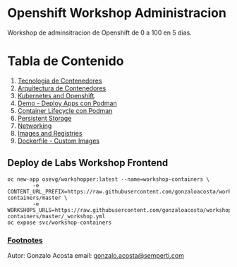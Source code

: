 Openshift Workshop Administracion 
=================================

Workshop de adminsitracion de Openshift de 0 a 100 en 5 dias.

# Tabla de Contenido
1. [Tecnologia de Contenedores](#1.1)
2. [Arquitectura de Contenedores](#1.2)
3. [Kubernetes and Openshift](#1.3).
4. [Demo - Deploy Apps con Podman](#1.4)
5. [Container Lifecycle con Podman](#1.5)
6. [Persistent Storage](#1.6)
7. [Networking](#1.7)
8. [Images and Registries](#1.8)
9. [Dockerfile - Custom Images](#1.9)


## Deploy de Labs Workshop Frontend <a name="1.0"></a>

```
oc new-app osevg/workshopper:latest --name=workshop-containers \
        -e CONTENT_URL_PREFIX=https://raw.githubusercontent.com/gonzaloacosta/workshop-containers/master \
        -e WORKSHOPS_URLS=https://raw.githubusercontent.com/gonzaloacosta/workshop-containers/master/_workshop.yml
oc expose svc/workshop-containers
```
### [Footnotes](https://semperti.com)

Autor: Gonzalo Acosta
email: gonzalo.acosta@semperti.com
